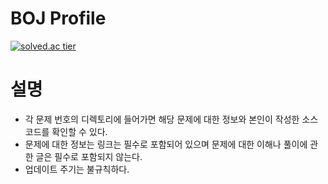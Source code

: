 # BOJ Profile
[![solved.ac tier](http://mazassumnida.wtf/api/v2/generate_badge?boj=notfound404)](https://solved.ac/notfound404)   
   
# 설명
- 각 문제 번호의 디렉토리에 들어가면 해당 문제에 대한 정보와 본인이 작성한 소스코드를 확인할 수 있다.   
- 문제에 대한 정보는 링크는 필수로 포함되어 있으며 문제에 대한 이해나 풀이에 관한 글은 필수로 포함되지 않는다.   
- 업데이트 주기는 불규칙하다.   
